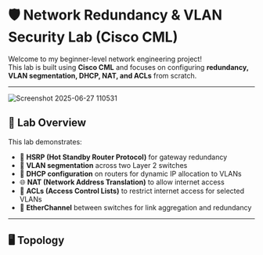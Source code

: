 # 🛡️ Network Redundancy & VLAN Security Lab (Cisco CML)

Welcome to my beginner-level network engineering project!  
This lab is built using **Cisco CML** and focuses on configuring **redundancy, VLAN segmentation, DHCP, NAT, and ACLs** from scratch.

---
![Screenshot 2025-06-27 110531](https://github.com/user-attachments/assets/8630c4f6-686d-44ab-9a50-1ba3d603a7ac)

## 📌 Lab Overview

This lab demonstrates:

- 🔁 **HSRP (Hot Standby Router Protocol)** for gateway redundancy  
- 🎯 **VLAN segmentation** across two Layer 2 switches  
- 🧩 **DHCP configuration** on routers for dynamic IP allocation to VLANs  
- 🌐 **NAT (Network Address Translation)** to allow internet access  
- 🚫 **ACLs (Access Control Lists)** to restrict internet access for selected VLANs  
- 🔗 **EtherChannel** between switches for link aggregation and redundancy

---

## 🖥️ Topology
